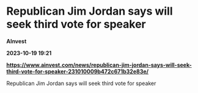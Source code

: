 # Republican Jim Jordan says will seek third vote for speaker
**AInvest**

**2023-10-19 19:21**

**https://www.ainvest.com/news/republican-jim-jordan-says-will-seek-third-vote-for-speaker-231010009b472c671b32e83e/**

Republican Jim Jordan says will seek third vote for speaker